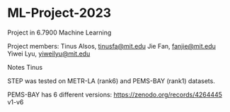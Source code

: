 # ML-Project-2023
Project in 6.7900 Machine Learning 

Project members:
Tinus Alsos, tinusfa@mit.edu
Jie Fan, fanjie@mit.edu
Yiwei Lyu, yiweilyu@mit.edu


Notes Tinus

STEP was tested on  METR-LA (rank6) and PEMS-BAY (rank1) datasets. 

PEMS-BAY has 6 different versions: https://zenodo.org/records/4264445
v1-v6

